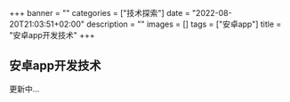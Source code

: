 +++
banner = ""
categories = ["技术探索"]
date = "2022-08-20T21:03:51+02:00"
description = ""
images = []
tags = ["安卓app"]
title = "安卓app开发技术"
+++
## 安卓app开发技术 
更新中...
